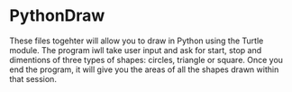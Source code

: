 # PythonDraw

These files togehter will allow you to draw in Python using the Turtle module. The program iwll take user input and ask for start, stop and dimentions of three types of shapes: circles, triangle or square. Once you end the program, it will give you the areas of all the shapes drawn within that session. 
